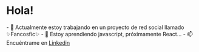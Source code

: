 <h1>Hola!</h1>
- 🔭 Actualmente estoy trabajando en un proyecto de red social llamado ✨Fancosfic✨
- 🌱 Estoy aprendiendo javascript, próximamente React... 
- 📫 Encuéntrame en <a href="https://www.linkedin.com/in/javiera-kammle/">Linkedin </a>

